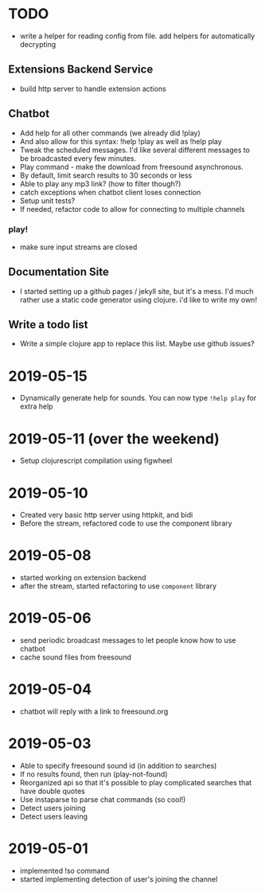 # TODO

- write a helper for reading config from file. add helpers for automatically decrypting

## Extensions Backend Service

- build http server to handle extension actions

## Chatbot

- Add help for all other commands (we already did !play)
- And also allow for this syntax: !help !play as well as !help play
- Tweak the scheduled messages. I'd like several different messages to 
  be broadcasted every few minutes. 
- Play command - make the download from freesound asynchronous. 
- By default, limit search results to 30 seconds or less
- Able to play any mp3 link? (how to filter though?)
- catch exceptions when chatbot client loses connection
- Setup unit tests?
- If needed, refactor code to allow for connecting to multiple channels

### play!

- make sure input streams are closed

## Documentation Site

- I started setting up a github pages / jekyll site, but it's a
  mess. I'd much rather use a static code generator using clojure. i'd
  like to write my own!

## Write a todo list

- Write a simple clojure app to replace this list. Maybe use github issues?

# 2019-05-15 

- Dynamically generate help for sounds. You can now type 
  `!help play` for extra help

# 2019-05-11 (over the weekend)

- Setup clojurescript compilation using figwheel

# 2019-05-10

- Created very basic http server using httpkit, and bidi
- Before the stream, refactored code to use the component library

# 2019-05-08 

- started working on extension backend
- after the stream, started refactoring to use `component` library

# 2019-05-06

- send periodic broadcast messages to let people know how to use chatbot
- cache sound files from freesound

# 2019-05-04

- chatbot will reply with a link to freesound.org

# 2019-05-03

- Able to specify freesound sound id (in addition to searches)
- If no results found, then run (play-not-found)
- Reorganized api so that it's possible to play complicated searches that have double quotes
- Use instaparse to parse chat commands (so cool!)
- Detect users joining
- Detect users leaving

# 2019-05-01 

- implemented !so command
- started implementing detection of user's joining the channel

